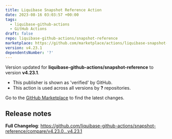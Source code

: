 ```yaml
---
title: Liquibase Snapshot Reference Action
date: 2023-08-16 03:03:57 +00:00
tags:
  - liquibase-github-actions
  - GitHub Actions
draft: false
repo: liquibase-github-actions/snapshot-reference
marketplace: https://github.com/marketplace/actions/liquibase-snapshot-reference-action
version: v4.23.1
dependentsNumber: '?'
---
```



Version updated for **liquibase-github-actions/snapshot-reference** to version **v4.23.1**.
- This publisher is shown as 'verified' by GitHub.
- This action is used across all versions by **?** repositories.

Go to the [GitHub Marketplace](https://github.com/marketplace/actions/liquibase-snapshot-reference-action) to find the latest changes.

## Release notes

**Full Changelog**: https://github.com/liquibase-github-actions/snapshot-reference/compare/v4.23.0...v4.23.1
